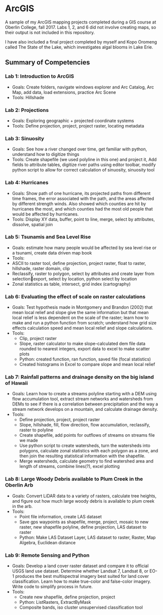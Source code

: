 # ArcGIS
A sample of my ArcGIS mapping projects completed during a GIS course at Oberlin College, fall 2017.
Labs 1, 2, and 6 did not involve creating maps, so their output is not included in this repository. 

I have also included a final project completed by myself and Kopo Oromeng called The State of the Lake, which investigates algal blooms in Lake Erie. 

## Summary of Competencies
### Lab 1: Introduction to ArcGIS
-	Goals: Create folders, navigate windows explorer and Arc Catalog, Arc Map, add data, load extensions, practice Arc Scene
-	Tools: Hillshade
### Lab 2: Projections
-	Goals: Exploring geographic + projected coordinate systems
-	Tools: Define projection, project, project raster, locating metadata
### Lab 3: Sinuosity
-	Goals: See how a river changed over time, get familiar with python, understand how to digitize things
-	Tools: Create shapefile (we used polyline in this one) and project it, Add fields to attribute tables, digitize river paths using editor toolbar, modify python script to allow for correct calculation of sinuosity, sinuosity tool
### Lab 4: Hurricanes
-	Goals: Show path of one hurricane, its projected paths from different time frames, the error associated with the path, and the areas affected by different strength winds. Also showed which counties are hit by hurricanes the most, and which counties had the most old people that would be affected by hurricanes. 
-	Tools: Display XY data, buffer, point to line, merge, select by attributes, dissolve, spatial join
### Lab 5: Tsunamis and Sea Level Rise
-	Goals: estimate how many people would be affected by sea level rise or a tsunami, create data driven map book
-	Tools: 
  - ASCII to raster tool, define projection, project raster, float to raster, hillshade, raster domain, clip
  - Reclassify, raster to polygon, select by attributes and create layer from selectionexport, select by location, python select by location
  - Zonal statistics as table, intersect, grid index (cartography)
### Lab 6: Evaluating the effect of scale on raster calculations 
-	Goals: Test hypothesis made in Montgomery and Brandon (2002) that mean local relief and slope give the same information but that mean local relief is less dependent on the scale of the raster; learn how to make and run a python function from scratch; understand how grid size effects calculation speed and mean local relief and slope calculations. 
-	Tools:
    - Clip, project raster
    - Slope, raster calculator to make slope-calculated dem file data rounded to nearest integers, export data to excel to make scatter plots
    - Python: created function, ran function, saved file (focal statistics)
    - Created histograms in Excel to compare slope and mean local relief
### Lab 7: Rainfall patterns and drainage density on the big island of Hawaii
- Goals: Learn how to create a streams polyline starting with a DEM using flow accumulation tool, extract stream networks and watersheds from DEMs to see if there is a correlation between precipitation and the way a stream network develops on a mountain, and calculate drainage density. 
- Tools: 
  - Define projection, project, project raster
  - Slope, hillshade, fill, flow direction, flow accumulation, reclassify, raster to polyline
  - Create shapefile, add points for outflows of streams on streams file we made
  - Use python script to create watersheds, turn the watersheds into polygons, calculate zonal statistics with each polygon as a zone, and then join the resulting statistical information with the shapefile.
  - Merge watersheds, calculate geometry to find watershed area and length of streams, combine lines(?), excel plotting
### Lab 8: Large Woody Debris available to Plum Creek in the Oberlin Arb
-	Goals: Convert LiDAR data to a variety of rasters, calculate tree heights, and figure out how much large woody debris is available to plum creek in the arb. 
-	Tools:
    -	Point file information, create LAS dataset
    - Save gps waypoints as shapefile, merge, project, mosaic to new raster, new shapefile polyline, define projection, LAS dataset to raster
    - Python: Make LAS Dataset Layer, LAS dataset to raster, Raster, Map Algebra, Euclidean distance
### Lab 9: Remote Sensing and Python
- Goals: Develop a land cover raster dataset and compare it to official USGS land use dataset. Determine whether Landsat 7, Landsat 8, or EO-1 produces the best multispectral imagery best suited for land cover classification. Learn how to make true-color and false-color imagery. Write code to simplify process in future.
- Tools:
  - Create new shapefile, define projection, project
  - Python: ListRasters, ExtractByMask
  - Composite bands, iso cluster unsupervised classification tool
